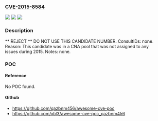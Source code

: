 ### [CVE-2015-8584](https://cve.mitre.org/cgi-bin/cvename.cgi?name=CVE-2015-8584)
![](https://img.shields.io/static/v1?label=Product&message=n%2Fa&color=blue)
![](https://img.shields.io/static/v1?label=Version&message=n%2Fa&color=blue)
![](https://img.shields.io/static/v1?label=Vulnerability&message=n%2Fa&color=blue)

### Description

** REJECT **  DO NOT USE THIS CANDIDATE NUMBER.  ConsultIDs: none.  Reason: This candidate was in a CNA pool that was not assigned to any issues during 2015.  Notes: none.

### POC

#### Reference
No POC found.

#### Github
- https://github.com/qazbnm456/awesome-cve-poc
- https://github.com/xbl3/awesome-cve-poc_qazbnm456

